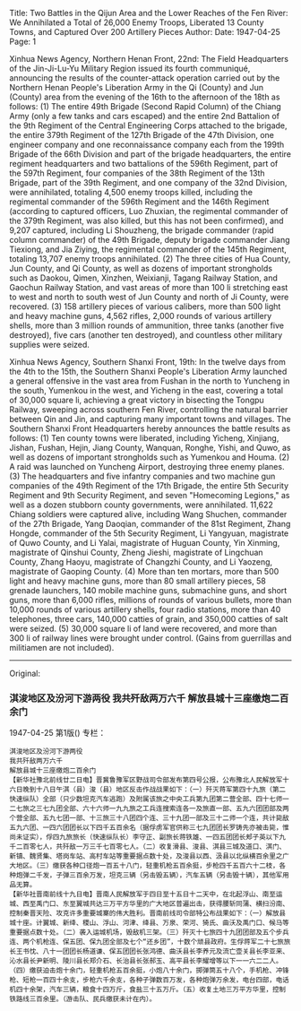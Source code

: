 Title: Two Battles in the Qijun Area and the Lower Reaches of the Fen River: We Annihilated a Total of 26,000 Enemy Troops, Liberated 13 County Towns, and Captured Over 200 Artillery Pieces
Author:
Date: 1947-04-25
Page: 1

Xinhua News Agency, Northern Henan Front, 22nd: The Field Headquarters of the Jin-Ji-Lu-Yu Military Region issued its fourth communiqué, announcing the results of the counter-attack operation carried out by the Northern Henan People's Liberation Army in the Qi (County) and Jun (County) area from the evening of the 16th to the afternoon of the 18th as follows: (1) The entire 49th Brigade (Second Rapid Column) of the Chiang Army (only a few tanks and cars escaped) and the entire 2nd Battalion of the 9th Regiment of the Central Engineering Corps attached to the brigade, the entire 379th Regiment of the 127th Brigade of the 47th Division, one engineer company and one reconnaissance company each from the 199th Brigade of the 66th Division and part of the brigade headquarters, the entire regiment headquarters and two battalions of the 596th Regiment, part of the 597th Regiment, four companies of the 38th Regiment of the 13th Brigade, part of the 39th Regiment, and one company of the 32nd Division, were annihilated, totaling 4,500 enemy troops killed, including the regimental commander of the 596th Regiment and the 146th Regiment (according to captured officers, Luo Zhuxian, the regimental commander of the 379th Regiment, was also killed, but this has not been confirmed), and 9,207 captured, including Li Shouzheng, the brigade commander (rapid column commander) of the 49th Brigade, deputy brigade commander Jiang Tiexiong, and Jia Ziying, the regimental commander of the 145th Regiment, totaling 13,707 enemy troops annihilated. (2) The three cities of Hua County, Jun County, and Qi County, as well as dozens of important strongholds such as Daokou, Qimen, Xinzhen, Weixianji, Tagang Railway Station, and Gaochun Railway Station, and vast areas of more than 100 li stretching east to west and north to south west of Jun County and north of Ji County, were recovered. (3) 158 artillery pieces of various calibers, more than 500 light and heavy machine guns, 4,562 rifles, 2,000 rounds of various artillery shells, more than 3 million rounds of ammunition, three tanks (another five destroyed), five cars (another ten destroyed), and countless other military supplies were seized.

Xinhua News Agency, Southern Shanxi Front, 19th: In the twelve days from the 4th to the 15th, the Southern Shanxi People's Liberation Army launched a general offensive in the vast area from Fushan in the north to Yuncheng in the south, Yumenkou in the west, and Yicheng in the east, covering a total of 30,000 square li, achieving a great victory in bisecting the Tongpu Railway, sweeping across southern Fen River, controlling the natural barrier between Qin and Jin, and capturing many important towns and villages. The Southern Shanxi Front Headquarters hereby announces the battle results as follows: (1) Ten county towns were liberated, including Yicheng, Xinjiang, Jishan, Fushan, Hejin, Jiang County, Wanquan, Ronghe, Yishi, and Quwo, as well as dozens of important strongholds such as Yumenkou and Houma. (2) A raid was launched on Yuncheng Airport, destroying three enemy planes. (3) The headquarters and five infantry companies and two machine gun companies of the 49th Regiment of the 17th Brigade, the entire 5th Security Regiment and 9th Security Regiment, and seven "Homecoming Legions," as well as a dozen stubborn county governments, were annihilated. 11,622 Chiang soldiers were captured alive, including Wang Shuchen, commander of the 27th Brigade, Yang Daoqian, commander of the 81st Regiment, Zhang Hongde, commander of the 5th Security Regiment, Li Yangyuan, magistrate of Quwo County, and Li Yalai, magistrate of Huguan County, Yin Xinming, magistrate of Qinshui County, Zheng Jieshi, magistrate of Lingchuan County, Zhang Haoyu, magistrate of Changzhi County, and Li Yaozeng, magistrate of Gaoping County. (4) More than ten mortars, more than 500 light and heavy machine guns, more than 80 small artillery pieces, 58 grenade launchers, 140 mobile machine guns, submachine guns, and short guns, more than 6,000 rifles, millions of rounds of various bullets, more than 10,000 rounds of various artillery shells, four radio stations, more than 40 telephones, three cars, 140,000 catties of grain, and 350,000 catties of salt were seized. (5) 30,000 square li of land were recovered, and more than 300 li of railway lines were brought under control. (Gains from guerrillas and militiamen are not included).



<hr /> 

Original: 


### 淇浚地区及汾河下游两役  我共歼敌两万六千  解放县城十三座缴炮二百余门

1947-04-25
第1版()
专栏：

    淇浚地区及汾河下游两役
    我共歼敌两万六千
    解放县城十三座缴炮二百余门
    【新华社豫北前线廿二日电】晋冀鲁豫军区野战司令部发布第四号公报，公布豫北人民解放军十六日晚到十八日午淇（县）浚（县）地区反击作战战果如下：（一）歼灭蒋军第四十九旅（第二快速纵队）全部（只少数坦克汽车逃跑）及附属该旅之中央工兵第九团第二营全部、四十七师一二七旅之三七九团全部、六十六师一九九旅之工兵连搜索连各一及旅直一部、五九六团团部及两个营全部、五九七团一部、十三旅三十八团四个连、三十九团一部及三十二师一个连，共计毙敌五九六团、一四六团团长以下四千五百余名（据俘虏军官供称三七九团团长罗铸先亦被击毙，惟尚未证实），俘四九旅旅长（快速纵队长）李守正、副旅长蒋铁雄、一四五团团长郏子英以下九千二百零七人，共歼敌一万三千七百零七人。（二）收复滑县、浚县、淇县三城及道口、淇门、新镇、魏贤集、塔岗车站、高村车站等重要据点数十处，及浚县以西、汲县以北纵横百余里之广大地区。（三）缴获各种口径炮一百五十八门，轻重机枪五百余挺，步枪四千五百六十二枝，各种炮弹二千发，子弹三百余万发，坦克三辆（另击毁五辆），汽车五辆（另击毁十辆），其他军用品无算。
    【新华社晋南前线十九日电】晋南人民解放军于四日至十五日十二天中，在北起浮山、南至运城、西至禹门口、东至翼城共达三万平方华里的广大地区普遍出击，获得腰斩同蒲、横扫汾南、控制秦晋天险、攻克许多重要城寨的伟大胜利。晋南前线司令部特公布战果如下：（一）解放县城十座。计翼城、新绛、稷山、浮山、河津、绛县、万泉、荣河、猗氏、曲沃及禹门口、候马等重要据点数十处。（二）袭入运城机场，毁敌机三架。（三）歼灭十七旅四十九团团部及五个步兵连、两个机枪连、保五团、保九团全部及七个“还乡团”，十数个顽县政府。生俘蒋军二十七旅旅长王书忱、八十一团团长杨道谦、保五团团长张鸿德、曲沃县长李养元及流亡壶关县长李亚来、沁水县长尹新明、陵川县长郑介石、长治县长张郝玉、高平县长李耀增等以下一一六二二人。（四）缴获迫击炮十余门，轻重机枪五百余挺，小炮八十余门，掷弹筒五十八个，手机枪、冲锋枪、短枪一百四十余支，步枪六千余支，各种子弹数百万发，各种炮弹万余发，电台四部，电话机四十余架，汽车三辆，粮食十四万斤，食盐三十五万斤。（五）收复土地三万平方华里，控制铁路线三百余里。（游击队、民兵缴获未计在内）。
